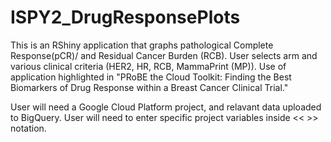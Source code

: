 # ISPY2_DrugResponsePlots
This is an RShiny application that graphs pathological Complete Response(pCR)/ and Residual Cancer Burden (RCB). 
User selects arm and various clinical criteria (HER2, HR, RCB, MammaPrint (MP)).
Use of application highlighted in "PRoBE the Cloud Toolkit: Finding the Best Biomarkers of Drug Response within a Breast Cancer Clinical Trial."

User will need a Google Cloud Platform project, and relavant data uploaded to BigQuery.  User will need to enter specific project variables inside << >> notation.  
